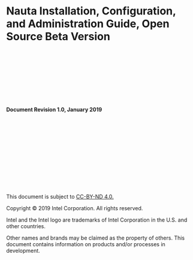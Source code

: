# Nauta Installation, Configuration, and Administration Guide, Open Source Beta Version
<br>
<br>
<br>
<br>
<br>
<br>
<br>
<br>





**Document Revision 1.0, January 2019** 

<br>
<br>
<br>
<br>
<br>
<br>
<br>
<br>
<br>
<br>
<br>






This document is subject to [CC-BY-ND 4.0.](https://creativecommons.org/licenses/by-nd/4.0/) 

Copyright © 2019 Intel Corporation. All rights reserved.

Intel and the Intel logo are trademarks of Intel Corporation in the U.S. and other countries.

Other names and brands may be claimed as the property of others.
This document contains information on products and/or processes in development.

